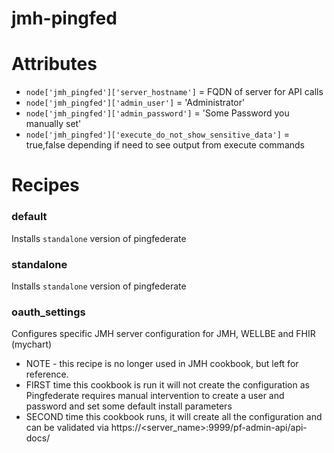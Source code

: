 # jmh-pingfed


Attributes
==========

* `node['jmh_pingfed']['server_hostname']` = FQDN of server for API calls
* `node['jmh_pingfed']['admin_user']` = 'Administrator'
* `node['jmh_pingfed']['admin_password']` = 'Some Password you manually set'
* `node['jmh_pingfed']['execute_do_not_show_sensitive_data']` = true,false depending if need to see output from execute commands


Recipes
=======

### default 

Installs `standalone` version of pingfederate

### standalone

Installs `standalone` version of pingfederate

### oauth_settings

Configures specific JMH server configuration for JMH, WELLBE and FHIR (mychart)

* NOTE - this recipe is no longer used in JMH cookbook, but left for reference.
* FIRST time this cookbook is run it will not create the configuration as Pingfederate requires
  manual intervention to create a user and password and set some default install parameters
* SECOND time this cookbook runs, it will create all the configuration and can
   be validated via https://<server_name>:9999/pf-admin-api/api-docs/
